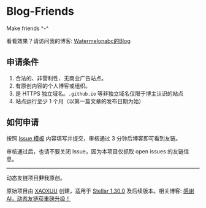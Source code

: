 # Blog-Friends

Make friends ^-^

看看效果？请访问我的博客: [Watermelonabc的Blog](https://watermelonabc.top/)

## 申请条件

1. 合法的、非营利性、无商业广告站点。
2. 有原创内容的个人博客或组织。
3. 是 HTTPS 独立域名。`.github.io` 等非独立域名仅限于博主认识的站点
4. 站点运行至少 1 个月（以第一篇文章的发布日期为始）

## 如何申请

按照 [Issue 模板](https://github.com/rt265/Blog-Friends/issues/new?template=template_friend.yaml) 内容填写并提交，审核通过 3 分钟后博客即可看到友链。

审核通过后，也请不要关闭 Issue，因为本项目仅抓取 open issues 的友链信息。

---

动态友链项目**非**我原创。

原始项目由 [XAOXUU](https://github.com/xaoxuu) 创建，适用于 [Stellar 1.30.0](https://github.com/xaoxuu/hexo-theme-stellar/tree/1.30.0) 及后续版本。相关博客: [感谢 AI，动态友链获重磅升级！](https://xaoxuu.com/blog/20250602/)
